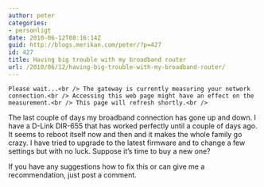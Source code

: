 ```yaml
---
author: peter
categories:
- personligt
date: 2010-06-12T08:16:14Z
guid: http://blogs.merikan.com/peter/?p=427
id: 427
title: Having big trouble with my broadband router
url: /2010/06/12/having-big-trouble-with-my-broadband-router/
---
```


`Please wait...<br />
The gateway is currently measuring your network connection.<br />
Accessing this web page might have an effect on the measurement.<br />
This page will refresh shortly.<br />
` 

The last couple of days my broadband connection has gone up and down. I have a D-Link DIR-655 that has worked perfectly until a couple of days ago. It seems to reboot itself now and then and it makes the whole family go crazy. I have tried to upgrade to the latest firmware and to change a few settings but with no luck. Suppose it&#8217;s time to buy a new one?

If you have any suggestions how to fix this or can give me a recommendation, just post a comment.